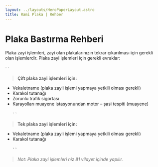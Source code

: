 ```yaml
---
layout: ../layouts/HeroPaperLayout.astro
title: Rami Plaka | Rehber
---
```


# Plaka Bastırma Rehberi

Plaka zayi işlemleri, zayi olan plakalarınızın tekrar çıkarılması için gerekli olan işlemlerdir.
Plaka zayi işlemleri için gerekli evraklar:\
\
\` `

> **Çift plaka zayi işlemleri için:**

- Vekaletname (plaka zayii işlemi yapmaya yetkili olması gerekli)
- Karakol tutanağı
- Zorunlu trafik sigortası
- Karayolları muayene istasyonundan motor – şasi tespiti (muayene)\
  \
   \` `

> **Tek plaka zayi işlemleri için:**

- Vekaletname (plaka zayii işlemi yapmaya yetkili olması gerekli)
- Karakol tutanağı\
  \
  \` `

> _Not: Plaka zayi işlemleri niz 81 vilayet içinde yapılır._

